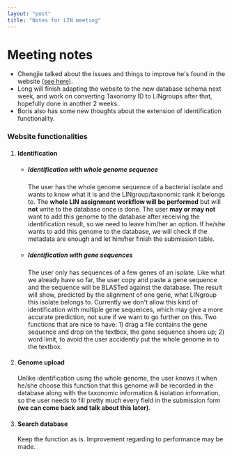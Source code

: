```yaml
---
layout: "post"
title: "Notes for LIN meeting"
---
```

# Meeting notes
- Chengjie talked about the issues and things to improve he's found in the website ([see here](https://longtianpy.github.io/2018-2-14-meeting.md)).  
- Long will finish adapting the website to the new database schema next week, and work on converting Taxonomy ID to LINgroups after that, hopefully done in another 2 weeks.  
- Boris also has some new thoughts about the extension of identification functionality.

### Website functionalities
1. #### Identification
    - ##### Identification with whole genome sequence
      The user has the whole genome sequence of a bacterial isolate and wants to know what it is and the LINgroup/taxonomic rank it belongs to. The __whole LIN assignment workflow will be performed__ but will __not__ write to the database once is done. The user __may or may not__ want to add this genome to the database after receiving the identification result, so we need to leave him/her an option. If he/she wants to add this genome to the database, we will check if the metadata are enough and let him/her finish the submission table.
    - ##### Identification with gene sequences
      The user only has sequences of a few genes of an isolate. Like what we already have so far, the user copy and paste a gene sequence and the sequence will be BLASTed against the database. The result will show, predicted by the alignment of one gene, what LINgroup this isolate belongs to. Currently we don't allow this kind of identification with multiple gene sequences, which may give a more accurate prediction, not sure if we want to go further on this. Two functions that are nice to have: 1) drag a file contains the gene sequence and drop on the textbox, the gene sequence shows up; 2) word limit, to avoid the user accidently put the whole genome in to the textbox.
2. #### Genome upload
   Unlike identification using the whole genome, the user knows it when he/she choose this function that this genome will be recorded in the database along with the taxonomic information & isolation information, so the user needs to fill pretty much every field in the submission form __(we can come back and talk about this later)__. 
3. #### Search database
    Keep the function as is. Improvement regarding to performance may be made.
  

